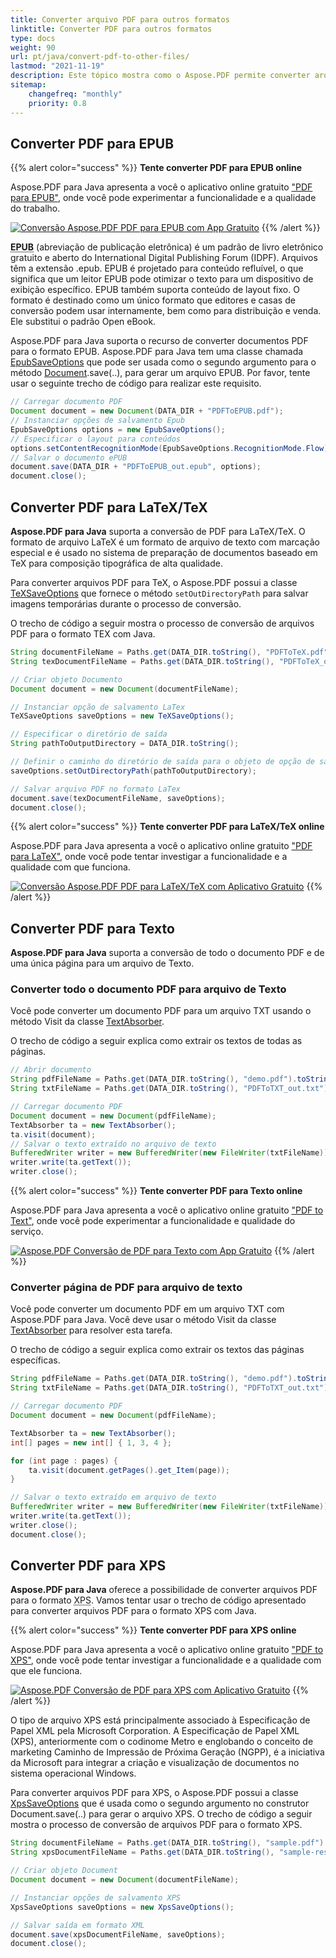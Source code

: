 ```yaml
---
title: Converter arquivo PDF para outros formatos 
linktitle: Converter PDF para outros formatos 
type: docs
weight: 90
url: pt/java/convert-pdf-to-other-files/
lastmod: "2021-11-19"
description: Este tópico mostra como o Aspose.PDF permite converter arquivos PDF para outros formatos de arquivo.
sitemap:
    changefreq: "monthly"
    priority: 0.8
---
```


## Converter PDF para EPUB

{{% alert color="success" %}}
**Tente converter PDF para EPUB online**

Aspose.PDF para Java apresenta a você o aplicativo online gratuito ["PDF para EPUB"](https://products.aspose.app/pdf/conversion/pdf-to-epub), onde você pode experimentar a funcionalidade e a qualidade do trabalho.

[![Conversão Aspose.PDF PDF para EPUB com App Gratuito](pdf_to_epub.png)](https://products.aspose.app/pdf/conversion/pdf-to-epub)
{{% /alert %}}

**<abbr title="Publicação Eletrônica">EPUB</abbr>** (abreviação de publicação eletrônica) é um padrão de livro eletrônico gratuito e aberto do International Digital Publishing Forum (IDPF).
 Arquivos têm a extensão .epub. EPUB é projetado para conteúdo refluível, o que significa que um leitor EPUB pode otimizar o texto para um dispositivo de exibição específico. EPUB também suporta conteúdo de layout fixo. O formato é destinado como um único formato que editores e casas de conversão podem usar internamente, bem como para distribuição e venda. Ele substitui o padrão Open eBook.

Aspose.PDF para Java suporta o recurso de converter documentos PDF para o formato EPUB. Aspose.PDF para Java tem uma classe chamada [EpubSaveOptions](https://reference.aspose.com/pdf/java/com.aspose.pdf/EpubSaveOptions) que pode ser usada como o segundo argumento para o método [Document](https://reference.aspose.com/pdf/java/com.aspose.pdf/Document).save(..), para gerar um arquivo EPUB. Por favor, tente usar o seguinte trecho de código para realizar este requisito.

```java
// Carregar documento PDF
Document document = new Document(DATA_DIR + "PDFToEPUB.pdf");
// Instanciar opções de salvamento Epub
EpubSaveOptions options = new EpubSaveOptions();
// Especificar o layout para conteúdos
options.setContentRecognitionMode(EpubSaveOptions.RecognitionMode.Flow);
// Salvar o documento ePUB
document.save(DATA_DIR + "PDFToEPUB_out.epub", options);
document.close();
```

## Converter PDF para LaTeX/TeX

**Aspose.PDF para Java** suporta a conversão de PDF para LaTeX/TeX. O formato de arquivo LaTeX é um formato de arquivo de texto com marcação especial e é usado no sistema de preparação de documentos baseado em TeX para composição tipográfica de alta qualidade.

Para converter arquivos PDF para TeX, o Aspose.PDF possui a classe [TeXSaveOptions](https://reference.aspose.com/pdf/java/com.aspose.pdf/TeXSaveOptions) que fornece o método `setOutDirectoryPath` para salvar imagens temporárias durante o processo de conversão.

O trecho de código a seguir mostra o processo de conversão de arquivos PDF para o formato TEX com Java.

```java
String documentFileName = Paths.get(DATA_DIR.toString(), "PDFToTeX.pdf").toString();
String texDocumentFileName = Paths.get(DATA_DIR.toString(), "PDFToTeX_out.tex").toString();

// Criar objeto Documento
Document document = new Document(documentFileName);

// Instanciar opção de salvamento LaTex
TeXSaveOptions saveOptions = new TeXSaveOptions();

// Especificar o diretório de saída
String pathToOutputDirectory = DATA_DIR.toString();

// Definir o caminho do diretório de saída para o objeto de opção de salvamento
saveOptions.setOutDirectoryPath(pathToOutputDirectory);

// Salvar arquivo PDF no formato LaTex
document.save(texDocumentFileName, saveOptions);
document.close();
```


{{% alert color="success" %}}
**Tente converter PDF para LaTeX/TeX online**

Aspose.PDF para Java apresenta a você o aplicativo online gratuito ["PDF para LaTeX"](https://products.aspose.app/pdf/conversion/pdf-to-tex), onde você pode tentar investigar a funcionalidade e a qualidade com que funciona.

[![Conversão Aspose.PDF PDF para LaTeX/TeX com Aplicativo Gratuito](pdf_to_latex.png)](https://products.aspose.app/pdf/conversion/pdf-to-tex)
{{% /alert %}}

## Converter PDF para Texto

**Aspose.PDF para Java** suporta a conversão de todo o documento PDF e de uma única página para um arquivo de Texto. 

### Converter todo o documento PDF para arquivo de Texto

Você pode converter um documento PDF para um arquivo TXT usando o método Visit da classe [TextAbsorber](https://reference.aspose.com/pdf/java/com.aspose.pdf/textabsorber).

O trecho de código a seguir explica como extrair os textos de todas as páginas.

```java
// Abrir documento
String pdfFileName = Paths.get(DATA_DIR.toString(), "demo.pdf").toString();
String txtFileName = Paths.get(DATA_DIR.toString(), "PDFToTXT_out.txt").toString();

// Carregar documento PDF
Document document = new Document(pdfFileName);
TextAbsorber ta = new TextAbsorber();
ta.visit(document);
// Salvar o texto extraído no arquivo de texto
BufferedWriter writer = new BufferedWriter(new FileWriter(txtFileName));
writer.write(ta.getText());
writer.close();
```


{{% alert color="success" %}}
**Tente converter PDF para Texto online**

Aspose.PDF para Java apresenta a você o aplicativo online gratuito ["PDF to Text"](https://products.aspose.app/pdf/conversion/pdf-to-txt), onde você pode experimentar a funcionalidade e qualidade do serviço.

[![Aspose.PDF Conversão de PDF para Texto com App Gratuito](pdf_to_text.png)](https://products.aspose.app/pdf/conversion/pdf-to-txt)
{{% /alert %}}

### Converter página de PDF para arquivo de texto

Você pode converter um documento PDF em um arquivo TXT com Aspose.PDF para Java. Você deve usar o método Visit da classe [TextAbsorber](https://reference.aspose.com/pdf/java/com.aspose.pdf/textabsorber) para resolver esta tarefa.

O trecho de código a seguir explica como extrair os textos das páginas específicas.

```java
String pdfFileName = Paths.get(DATA_DIR.toString(), "demo.pdf").toString();
String txtFileName = Paths.get(DATA_DIR.toString(), "PDFToTXT_out.txt").toString();

// Carregar documento PDF
Document document = new Document(pdfFileName);

TextAbsorber ta = new TextAbsorber();
int[] pages = new int[] { 1, 3, 4 };

for (int page : pages) {
    ta.visit(document.getPages().get_Item(page));
}

// Salvar o texto extraído em arquivo de texto
BufferedWriter writer = new BufferedWriter(new FileWriter(txtFileName));
writer.write(ta.getText());
writer.close();
document.close();
```


## Converter PDF para XPS

**Aspose.PDF para Java** oferece a possibilidade de converter arquivos PDF para o formato <abbr title="XML Paper Specification">XPS</abbr>. Vamos tentar usar o trecho de código apresentado para converter arquivos PDF para o formato XPS com Java.

{{% alert color="success" %}}
**Tente converter PDF para XPS online**

Aspose.PDF para Java apresenta a você o aplicativo online gratuito ["PDF to XPS"](https://products.aspose.app/pdf/conversion/pdf-to-xps), onde você pode tentar investigar a funcionalidade e a qualidade com que ele funciona.

[![Aspose.PDF Conversão de PDF para XPS com Aplicativo Gratuito](pdf_to_xps.png)](https://products.aspose.app/pdf/conversion/pdf-to-xps)
{{% /alert %}}

O tipo de arquivo XPS está principalmente associado à Especificação de Papel XML pela Microsoft Corporation. A Especificação de Papel XML (XPS), anteriormente com o codinome Metro e englobando o conceito de marketing Caminho de Impressão de Próxima Geração (NGPP), é a iniciativa da Microsoft para integrar a criação e visualização de documentos no sistema operacional Windows.

Para converter arquivos PDF para XPS, o Aspose.PDF possui a classe [XpsSaveOptions](https://reference.aspose.com/pdf/java/com.aspose.pdf/XpsSaveOptions) que é usada como o segundo argumento no construtor Document.save(..) para gerar o arquivo XPS.
 O trecho de código a seguir mostra o processo de conversão de arquivos PDF para o formato XPS.

```java
String documentFileName = Paths.get(DATA_DIR.toString(), "sample.pdf").toString();
String xpsDocumentFileName = Paths.get(DATA_DIR.toString(), "sample-res-xps.xps").toString();

// Criar objeto Document
Document document = new Document(documentFileName);

// Instanciar opções de salvamento XPS
XpsSaveOptions saveOptions = new XpsSaveOptions();

// Salvar saída em formato XML
document.save(xpsDocumentFileName, saveOptions);
document.close();
```